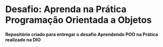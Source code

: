 <h1> Desafio: Aprenda na Prática Programação Orientada a Objetos</h1>

<h4>Repositório criado para entregar o desafio Aprendendo POO na Prática realizado na DIO<h4>
